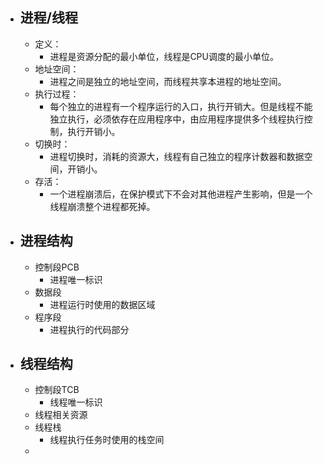 - ## 进程/线程
	- 定义：
		- 进程是资源分配的最小单位，线程是CPU调度的最小单位。
	- 地址空间：
		- 进程之间是独立的地址空间，而线程共享本进程的地址空间。
	- 执行过程：
		- 每个独立的进程有一个程序运行的入口，执行开销大。但是线程不能独立执行，必须依存在应用程序中，由应用程序提供多个线程执行控制，执行开销小。
	- 切换时：
		- 进程切换时，消耗的资源大，线程有自己独立的程序计数器和数据空间，开销小。
	- 存活：
		- 一个进程崩溃后，在保护模式下不会对其他进程产生影响，但是一个线程崩溃整个进程都死掉。
- ## 进程结构
	- 控制段PCB
		- 进程唯一标识
	- 数据段
		- 进程运行时使用的数据区域
	- 程序段
		- 进程执行的代码部分
- ## 线程结构
	- 控制段TCB
		- 线程唯一标识
	- 线程相关资源
	- 线程栈
		- 线程执行任务时使用的栈空间
	-